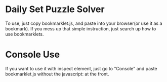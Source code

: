 # Daily Set Puzzle Solver
To use, just copy bookmarklet.js, and paste into your browser(or use it as a bookmark). If you mess up that simple instruction, just search up how to use bookmarklets.
# Console Use
If you want to use it with inspect element, just go to "Console" and paste bookmarklet.js without the javascript: at the front.
